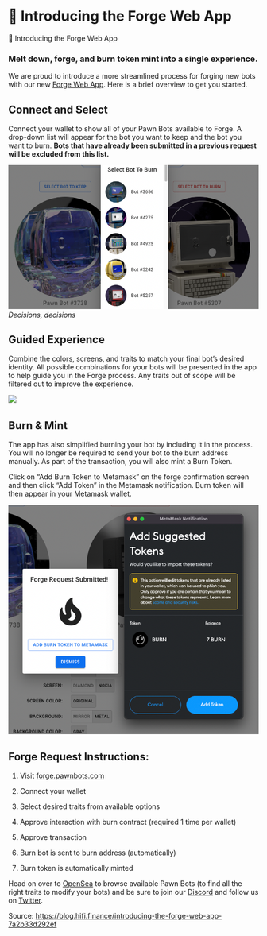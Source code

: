 
# 🎉 Introducing the Forge Web App

🎉 Introducing the Forge Web App

### Melt down, forge, and burn token mint into a single experience.

We are proud to introduce a more streamlined process for forging new bots with our new [Forge Web App](http://forge.pawnbots.com). Here is a brief overview to get you started.

## Connect and Select

Connect your wallet to show all of your Pawn Bots available to Forge. A drop-down list will appear for the bot you want to keep and the bot you want to burn. **Bots that have already been submitted in a previous request will be excluded from this list.**

![](../images/2022-08-16_introducing-the-forge-web-app/1_XpifGSufF7VmJVUmvv_aCA.png)*Decisions, decisions*

## Guided Experience

Combine the colors, screens, and traits to match your final bot’s desired identity. All possible combinations for your bots will be presented in the app to help guide you in the Forge process. Any traits out of scope will be filtered out to improve the experience.

![](../images/2022-08-16_introducing-the-forge-web-app/1_5UA7bZAE-J2jQlypccg68Q.png)

## Burn & Mint

The app has also simplified burning your bot by including it in the process. You will no longer be required to send your bot to the burn address manually. As part of the transaction, you will also mint a Burn Token.

Click on “Add Burn Token to Metamask” on the forge confirmation screen and then click “Add Token” in the Metamask notification. Burn token will then appear in your Metamask wallet.

![](../images/2022-08-16_introducing-the-forge-web-app/1_XuhQiLENJhKuGvPw5cd9SA.png)

## Forge Request Instructions:

1. Visit [forge.pawnbots.com](http://forge.pawnbots.com)

1. Connect your wallet

1. Select desired traits from available options

1. Approve interaction with burn contract (required 1 time per wallet)

1. Approve transaction

1. Burn bot is sent to burn address (automatically)

1. Burn token is automatically minted

Head on over to [OpenSea](https://opensea.io/collection/pawnbots) to browse available Pawn Bots (to find all the right traits to modify your bots) and be sure to join our [Discord](http://discord.pawnbots.com/) and follow us on [Twitter](https://twitter.com/PawnBots).


Source: https://blog.hifi.finance/introducing-the-forge-web-app-7a2b33d292ef
